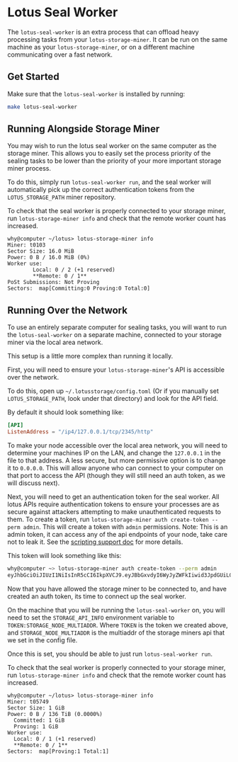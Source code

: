 # Lotus Seal Worker

The `lotus-seal-worker` is an extra process that can offload heavy processing
tasks from your `lotus-storage-miner`. It can be run on the same machine as your
`lotus-storage-miner`, or on a different machine communicating over a fast
network.

## Get Started

Make sure that the `lotus-seal-worker` is installed by running:

```sh
make lotus-seal-worker
```

## Running Alongside Storage Miner

You may wish to run the lotus seal worker on the same computer as the storage
miner. This allows you to easily set the process priority of the sealing tasks
to be lower than the priority of your more important storage miner process.

To do this, simply run `lotus-seal-worker run`, and the seal worker will
automatically pick up the correct authentication tokens from the
`LOTUS_STORAGE_PATH` miner repository.

To check that the seal worker is properly connected to your storage miner, run
`lotus-storage-miner info` and check that the remote worker count has increased.

```
why@computer ~/lotus> lotus-storage-miner info
Miner: t0103
Sector Size: 16.0 MiB
Power: 0 B / 16.0 MiB (0%)
Worker use:
        Local: 0 / 2 (+1 reserved)
        **Remote: 0 / 1**
PoSt Submissions: Not Proving
Sectors:  map[Committing:0 Proving:0 Total:0]
```

## Running Over the Network

To use an entirely separate computer for sealing tasks, you will want to run the
`lotus-seal-worker` on a separate machine, connected to your storage miner via
the local area network.

This setup is a little more complex than running it locally.

First, you will need to ensure your `lotus-storage-miner`'s API is accessible
over the network.

To do this, open up `~/.lotusstorage/config.toml` (Or if you manually set
`LOTUS_STORAGE_PATH`, look under that directory) and look for the API field.

By default it should look something like:

```toml
[API]
ListenAddress = "/ip4/127.0.0.1/tcp/2345/http"
```

To make your node accessible over the local area network, you will need to
determine your machines IP on the LAN, and change the `127.0.0.1` in the file to
that address. A less secure, but more permissive option is to change it to
`0.0.0.0`. This will allow anyone who can connect to your computer on that port
to access the API (though they will still need an auth token, as we will discuss
next).

Next, you will need to get an authentication token for the seal worker. All
lotus APIs require authentication tokens to ensure your processes are as secure
against attackers attempting to make unauthenticated requests to them. To create
a token, run `lotus-storage-miner auth create-token --perm admin`. This will
create a token with `admin` permissions. Note: This is an admin token, it can
access any of the api endpoints of your node, take care not to leak it. See the
[scripting support doc](api-scripting-support.md) for more details.

This token will look something like this:

```sh
why@computer ~> lotus-storage-miner auth create-token --perm admin
eyJhbGciOiJIUzI1NiIsInR5cCI6IkpXVCJ9.eyJBbGxvdyI6WyJyZWFkIiwid3JpdGUiLCJzaWduIiwiYWRtaW4iXX0.KWWdh1jOVP_5YMAp8x5wNomFGgKS75ucOtj1ah5iP7k
```

Now that you have allowed the storage miner to be connected to, and have created
an auth token, its time to connect up the seal worker.

On the machine that you will be running the `lotus-seal-worker` on, you will
need to set the `STORAGE_API_INFO` environment variable to
`TOKEN:STORAGE_NODE_MULTIADDR`. Where `TOKEN` is the token we created above, and
`STORAGE_NODE_MULTIADDR` is the multiaddr of the storage miners api that we set
in the config file.

Once this is set, you should be able to just run `lotus-seal-worker run`.

To check that the seal worker is properly connected to your storage miner, run
`lotus-storage-miner info` and check that the remote worker count has increased.

```
why@computer ~/lotus> lotus-storage-miner info
Miner: t05749
Sector Size: 1 GiB
Power: 0 B / 136 TiB (0.0000%)
  Committed: 1 GiB
  Proving: 1 GiB
Worker use:
  Local: 0 / 1 (+1 reserved)
  **Remote: 0 / 1**
Sectors:  map[Proving:1 Total:1]
```
